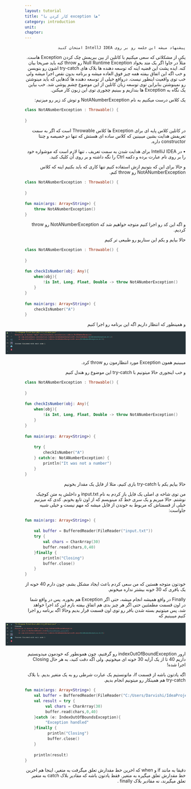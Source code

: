 ```yaml
---
layout: tutorial
title: "کار کردن با exception ها"
category: introduction
unit: 
chapter: 
---
```



<div dir="rtl" markdown="1">



    پیشنهاد میشه این جلسه رو بر روی IntellJ IDEA امتحان کنید
    
یکی از مشکلاتی که سعی میکنیم با کاتلین از بین ببریمش چک کردن Exception هاست. مثلاً در جاوا اگر یک متد بخواد Null Runtime Exception رو throw کنه باید صریحا بیان کنه. ایده پشت این قضیه اینه که توسعه دهنده ها بلاک های try-catch اشون رو بنویسن و خب اگه این اتفاق بیفته همه چیز فوق العاده میشه و برنامه بدون نقص اجرا میشه ولی خب توی واقعیت اینطور نیست. درواقع خیلی از توسعه دهنده ها کدهایی که باید مینوشتن رو نمینوشتن بنابراین توی توسعه زبان کاتلین از این موضوع چشم پوشی شد. خب بیاین یک نگاه به Exception ها بندازیم و ببینیم چجوری توی این زبون کار میکنن.

یک کلاس درست میکنیم به نام NotANumberException و توش کد زیر رو میزنیم:

</div>

```kotlin
class NotANumberException : Throwable() {

}
```

<div dir="rtl" markdown="1">

در کاتلین کلاس پایه ای برای Exception ها کلاس Throwable است که اگر به سمت تعریفش هدایت بشین میبینین که کلاس ساده ای هستش که تنها دو خصیصه و چنتا constructor داره.

•	در IntelliJ IDEA برای هدایت شدن به سمت تعریف ، تنها لازم است که موشواره خود را بر روی نام عبارت برده و دکمه Ctrl را نگه داشته و بر روی آن کلیک کنید.

 و حالا برای این که بتونیم ازش استفاده کنیم تنها کاری که باید بکنیم اینه که کلاس NotANumberException رو throw کنم.


</div>

```kotlin
class NotANumberException : Throwable() {

}

fun main(args: Array<String>) {
    throw NotANumberException()
}
```

<div dir="rtl" markdown="1">

و اگه این کد رو اجرا کنیم متوجه خواهیم شد که NotANumberException رو throw کردیم.

حالا بیایم و یکم این سناریو رو طبیعی تر کنیم

</div>

```kotlin
class NotANumberException : Throwable() {

}

fun checkIsNumber(obj: Any){
    when(obj){
        !is Int, Long, Float, Double -> throw NotANumberException()
    }
}

fun main(args: Array<String>) {
    checkIsNumber("A")
}
```

<div dir="rtl" markdown="1">

و همینطور که انتظار داریم اگه این برنامه رو اجرا کنیم

<p style="width: calc(100% + 60px);">
<img src="/assets/img/introduction/working-with-exceptions/result-1.PNG" />
</p>

میبینیم همون Exception مورد انتظارمون رو throw کرد.

و خب اینجوری حالا میتونیم با try-catch این موضوع رو هندل کنیم

</div>

```kotlin
class NotANumberException : Throwable() {

}

fun checkIsNumber(obj: Any){
    when(obj){
        !is Int, Long, Float, Double -> throw NotANumberException()
    }
}

fun main(args: Array<String>) {

    try {
        checkIsNumber("A")
    } catch(e: NotANumberException) {
        println("It was not a number")
    }
}
```

<div dir="rtl" markdown="1">

حالا بیایم یکم با try-catch بازی کنیم، مثلا از فایل یک مقدار بخونیم

من توی شاخه ی اصلی یک فایل باز کردم به نام input.txt و داخلش یه متن کوچیک نوشتم. حالا میریم و یک سری خط کد مینویسم که از اون تابع بخونم. کدی که میزنیم خیلی از قسمتاش که مربوط به خوندن از فایل میشه که مهم نیست و خیلی شبیه جاواست:

</div>

```kotlin
fun main(args: Array<String>) {

    val buffer = BufferedReader(FileReader("input.txt"))
    try {
        val chars = CharArray(30)
        buffer.read(chars,0,40)
    }finally {
        println("Closing")
        buffer.close()
    }
}
```

<div dir="rtl" markdown="1">

خودتون متوجه هستین که من سعی کردم باعث ایجاد مشکل بشم، چون دارم 40 خونه از یک بافری که 30 خونه بیشتر نداره میخونم.

Finally در واقع همیشه انجام میشه، حتی اگر Exception هم بخوره. پس در واقع شما در اون قسمت مطمئنین حتی اگر هر چیز بدی هم اتفاق بیفته بازم این کد اجرا خواهد شد، پس میتونیم بسته شدن بافر رو توی اون قسمت قرار بدیم
وحالا اگه برنامه رو اجرا کنیم میبینیم که

<p style="width: calc(100% + 60px);">
<img src="/assets/img/introduction/working-with-exceptions/result-2.PNG" />
</p>

ارور indexOutOfBoundException رو گرفتیم، چون همونطور که خودمون میدونستیم داریم 40 تا از یک آرایه 30 خونه ای میخونیم. ولی اگه دقت کنید، به هر حال Closing اجرا شده!

اگه یادتون باشه از قسمت if، ماتونستیم یک عبارت شرطی رو به یک متغیر بدیم. با بلاک try-catch هم همینکار رو میتونیم انجام بدیم.

</div>

```kotlin
fun main(args: Array<String>) {
    val buffer = BufferedReader(FileReader("C:/Users/Darvishi/IdeaProject/KotlinFarsiRepo/src/input.txt"))
    val result = try {
         val chars = CharArray(30)
         buffer.read(chars,0,40)
    }catch (e: IndexOutOfBoundsException){
         "Exception handled"
    }finally {
          println("Closing")
          buffer.close()
    }

    println(result)
}
```

<div dir="rtl" markdown="1">

دقیقا به مانند if و when که اخرین خط مقدارش تعلق میگرفت به متغیر، اینجا هم اخرین خط مقدارش تعلق میگیره به متغیر. فقط یادتون باشه که مقادیر بلاک catch به متغیر تعلق میگیرند، نه مقادیر بلاک finally .

</div>
